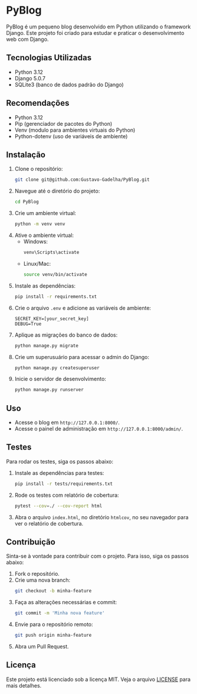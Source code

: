 # PyBlog

PyBlog é um pequeno blog desenvolvido em Python utilizando o framework Django. Este projeto foi criado para
estudar e praticar o desenvolvimento web com Django.

## Tecnologias Utilizadas

- Python 3.12
- Django 5.0.7
- SQLite3 (banco de dados padrão do Django)

## Recomendações

- Python 3.12
- Pip (gerenciador de pacotes do Python)
- Venv (modulo para ambientes virtuais do Python)
- Python-dotenv (uso de variáveis de ambiente)

## Instalação

1. Clone o repositório:
    ```bash
    git clone git@github.com:Gustavo-Gadelha/PyBlog.git
    ```
2. Navegue até o diretório do projeto:
    ```bash
    cd PyBlog
    ```
3. Crie um ambiente virtual:
    ```bash
    python -m venv venv
    ```
4. Ative o ambiente virtual:
    - Windows:
        ```bash
        venv\Scripts\activate
        ```
    - Linux/Mac:
        ```bash
        source venv/bin/activate
        ```
5. Instale as dependências:
    ```bash
    pip install -r requirements.txt
    ```
6. Crie o arquivo `.env` e adicione as variáveis de ambiente:
    ```plaintext
    SECRET_KEY=[your_secret_key]
    DEBUG=True
    ```
7. Aplique as migrações do banco de dados:
    ```bash
    python manage.py migrate
    ```
8. Crie um superusuário para acessar o admin do Django:
    ```bash
    python manage.py createsuperuser
    ```
9. Inicie o servidor de desenvolvimento:
    ```bash
    python manage.py runserver
    ```

## Uso

- Acesse o blog em `http://127.0.0.1:8000/`.
- Acesse o painel de administração em `http://127.0.0.1:8000/admin/`.

## Testes

Para rodar os testes, siga os passos abaixo:

1. Instale as dependências para testes:
    ```bash
    pip install -r tests/requirements.txt
    ```
2. Rode os testes com relatório de cobertura:
    ```bash
    pytest --cov=./ --cov-report html
    ```

3. Abra o arquivo `index.html`, no diretório `htmlcov`, no seu navegador para ver o relatório de cobertura.

## Contribuição

Sinta-se à vontade para contribuir com o projeto. Para isso, siga os passos abaixo:

1. Fork o repositório.
2. Crie uma nova branch:
    ```bash
    git checkout -b minha-feature
    ```
3. Faça as alterações necessárias e commit:
    ```bash
    git commit -m 'Minha nova feature'
    ```
4. Envie para o repositório remoto:
    ```bash
    git push origin minha-feature
    ```
5. Abra um Pull Request.

## Licença

Este projeto está licenciado sob a licença MIT. Veja o arquivo [LICENSE](LICENSE) para mais detalhes.
